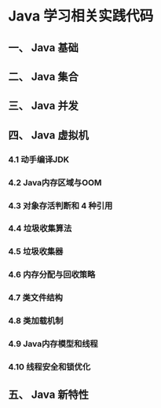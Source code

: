 # Java 学习相关实践代码

## 一、 Java 基础
## 二、 Java 集合
## 三、 Java 并发
## 四、 Java 虚拟机
### 4.1 动手编译JDK
### 4.2 Java内存区域与OOM
### 4.3 对象存活判断和 4 种引用
### 4.4 垃圾收集算法
### 4.5 垃圾收集器
### 4.6 内存分配与回收策略
### 4.7 类文件结构
### 4.8 类加载机制
### 4.9 Java内存模型和线程
### 4.10 线程安全和锁优化

## 五、 Java 新特性
